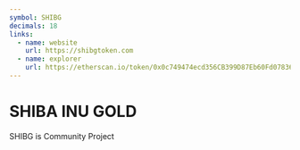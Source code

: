 ```yaml
---
symbol: SHIBG
decimals: 18
links:
  - name: website
    url: https://shibgtoken.com
  - name: explorer
    url: https://etherscan.io/token/0x0c749474ecd356CB399D87Eb60Fd078368D24d4c
---
```


# SHIBA INU GOLD

SHIBG is Community Project
